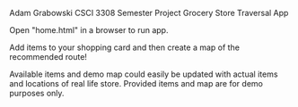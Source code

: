 Adam Grabowski
CSCI 3308
Semester Project
Grocery Store Traversal App

Open "home.html" in a browser to run app. 

Add items to your shopping card and then create a map of the recommended route!

Available items and demo map could easily be updated with actual items and locations of real life store. Provided items and map are for demo purposes only. 

